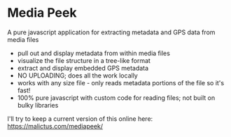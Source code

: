 # Media Peek
A pure javascript application for extracting metadata and GPS data from media files

* pull out and display metadata from within media files
* visualize the file structure in a tree-like format
* extract and display embedded GPS metadata
* NO UPLOADING; does all the work locally
* works with any size file - only reads metadata portions of the file so it's fast!
* 100% pure javascript with custom code for reading files; not built on bulky libraries

I'll try to keep a current version of this online here: https://malictus.com/mediapeek/


